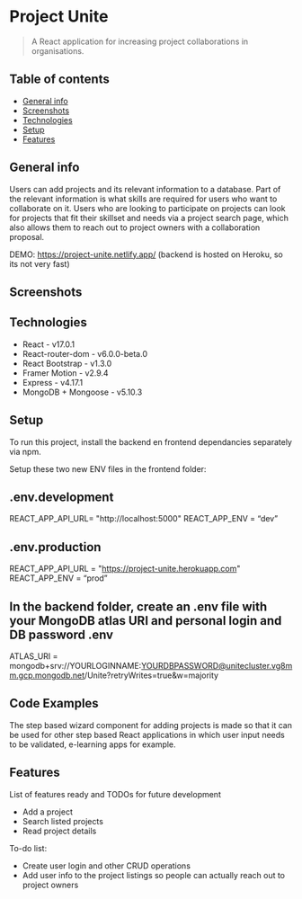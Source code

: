 # Project Unite
> A React application for increasing project collaborations in organisations.

## Table of contents
* [General info](#general-info)
* [Screenshots](#screenshots)
* [Technologies](#technologies)
* [Setup](#setup)
* [Features](#features)



## General info
Users can add projects and its relevant information to a database. Part of the relevant information is what skills are required for users who want to collaborate on it.
Users who are looking to participate on projects can look for projects that fit their skillset and needs via a project search page, which also allows them to reach out to project owners with a collaboration proposal.

DEMO: https://project-unite.netlify.app/ 
(backend is hosted on Heroku, so its not very fast)

## Screenshots


## Technologies
* React - v17.0.1
* React-router-dom - v6.0.0-beta.0
* React Bootstrap - v1.3.0
* Framer Motion - v2.9.4 
* Express - v4.17.1
* MongoDB + Mongoose - v5.10.3


## Setup
To run this project, install the backend en frontend dependancies separately via npm.

Setup these two new ENV files in the frontend folder:

.env.development
----
REACT_APP_API_URL= "http://localhost:5000"
REACT_APP_ENV = “dev”

.env.production
----
REACT_APP_API_URL = "https://project-unite.herokuapp.com"
REACT_APP_ENV = “prod”

In the backend folder, create an .env file with your MongoDB atlas URI and personal login and DB password
.env
----
ATLAS_URI = mongodb+srv://YOURLOGINNAME:YOURDBPASSWORD@unitecluster.vg8mm.gcp.mongodb.net/Unite?retryWrites=true&w=majority


## Code Examples
The step based wizard component for adding projects is made so that it can be used for other step based React applications in which user input needs to be validated, e-learning apps for example.

## Features
List of features ready and TODOs for future development
* Add a project
* Search listed projects
* Read project details

To-do list:
* Create user login and other CRUD operations
* Add user info to the project listings so people can actually reach out to project owners

